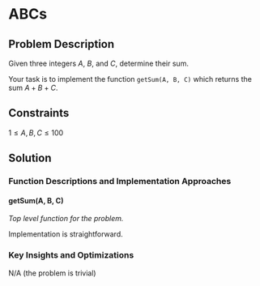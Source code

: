 # ABCs

## Problem Description

Given three integers $A$, $B$, and $C$, determine their sum.

Your task is to implement the function ```getSum(A, B, C)``` which returns the sum $A + B + C$.

## Constraints

$1 \leq A,B,C \leq 100$

## Solution

### Function Descriptions and Implementation Approaches

#### getSum(A, B, C)

*Top level function for the problem.*

Implementation is straightforward.

### Key Insights and Optimizations

N/A (the problem is trivial)